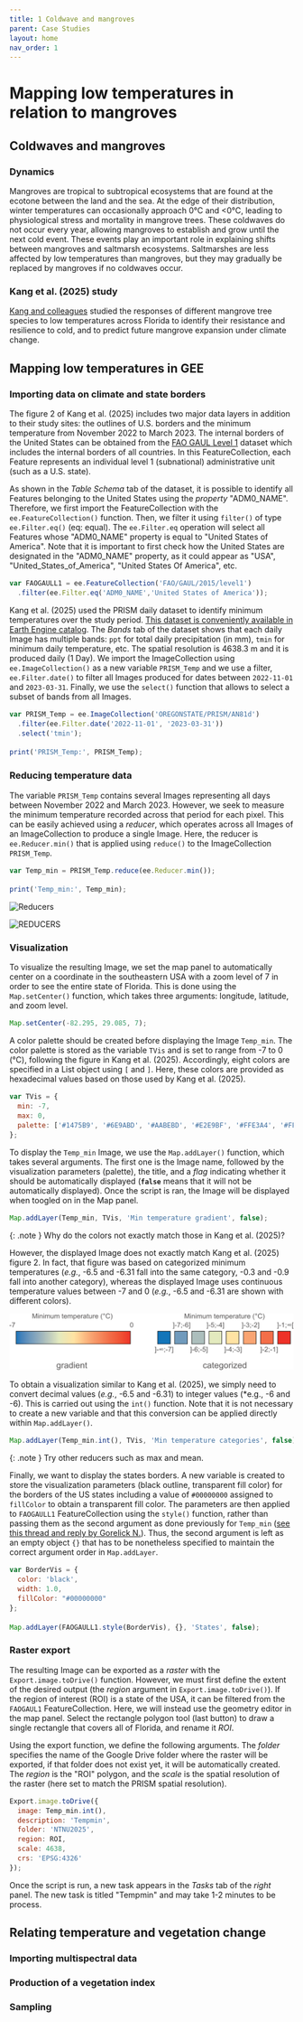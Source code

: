 ```yaml
---
title: 1 Coldwave and mangroves
parent: Case Studies
layout: home
nav_order: 1
---
```


# Mapping low temperatures in relation to mangroves

## Coldwaves and mangroves

### Dynamics

Mangroves are tropical to subtropical ecosystems that are found at the ecotone between the land and the sea. At the edge of their distribution, winter temperatures can occasionally approach 0°C and <0°C, leading to physiological stress and mortality in mangrove trees. These coldwaves do not occur every year, allowing mangroves to establish and grow until the next cold event. These events play an important role in explaining shifts between mangroves and saltmarsh ecosystems. Saltmarshes are less affected by low temperatures than mangroves, but they may gradually be replaced by mangroves if no coldwaves occur.

### Kang et al. (2025) study

[Kang and colleagues](https://doi.org/10.1111/1365-2745.14440) studied the responses of different mangrove tree species to low temperatures across Florida to identify their resistance and resilience to cold, and to predict future mangrove expansion under climate change.

## Mapping low temperatures in GEE

### Importing data on climate and state borders

The figure 2 of Kang et al. (2025) includes two major data layers in addition to their study sites: the outlines of U.S. borders and the minimum temperature from November 2022 to March 2023. The internal borders of the United States can be obtained from the [FAO GAUL Level 1](https://developers.google.com/earth-engine/datasets/catalog/FAO_GAUL_2015_level1) dataset which includes the internal borders of all countries. In this FeatureCollection, each Feature represents an individual level 1 (subnational) administrative unit (such as a U.S. state). 

As shown in the *Table Schema* tab of the dataset, it is possible to identify all Features belonging to the United States using the *property* "ADM0_NAME". Therefore, we first import the FeatureCollection with the ``ee.FeatureCollection()`` function. Then, we filter it using ``filter()`` of type ``ee.Filter.eq()`` (eq: equal). The ``ee.Filter.eq`` operation will select all Features whose "ADM0_NAME" property is equal to "United States of America". Note that it is important to first check how the United States are designated in the "ADM0_NAME" property, as it could appear as "USA", "United_States_of_America", "United States Of America", etc.

```js
var FAOGAULL1 = ee.FeatureCollection('FAO/GAUL/2015/level1')
  .filter(ee.Filter.eq('ADM0_NAME','United States of America'));
```

Kang et al. (2025) used the PRISM daily dataset to identify minimum temperatures over the study period. [This dataset is conveniently available in Earth Engine catalog](https://developers.google.com/earth-engine/datasets/catalog/OREGONSTATE_PRISM_AN81d). The *Bands* tab of the dataset shows that each daily Image has multiple bands: ``ppt`` for total daily precipitation (in mm), ``tmin`` for minimum daily temperature, etc. The spatial resolution is 4638.3 m and it is produced daily (1 Day). We import the ImageCollection using ``ee.ImageCollection()`` as a new variable ``PRISM_Temp`` and we use a filter, ``ee.Filter.date()`` to filter all Images produced for dates between ``2022-11-01`` and ``2023-03-31``. Finally, we use the ``select()`` function that allows to select a subset of bands from all Images.

```js
var PRISM_Temp = ee.ImageCollection('OREGONSTATE/PRISM/AN81d')
  .filter(ee.Filter.date('2022-11-01', '2023-03-31'))
  .select('tmin');

print('PRISM_Temp:', PRISM_Temp);
```

### Reducing temperature data

The variable ``PRISM_Temp`` contains several Images representing all days between November 2022 and March 2023. However, we seek to measure the minimum temperature recorded across that period for each pixel. This can be easily achieved using a *reducer*, which operates across all Images of an ImageCollection to produce a single Image. Here, the reducer is ``ee.Reducer.min()`` that is applied using ``reduce()`` to the ImageCollection ``PRISM_Temp``.

```js
var Temp_min = PRISM_Temp.reduce(ee.Reducer.min());

print('Temp_min:', Temp_min);
```
<img src="{{site.baseurl | prepend: site.url}}_NTNU2025/reducer.png" alt="Reducers" />

![REDUCERS](pnathanoj/someinfo/_NTNU2025/reducer.png)

### Visualization

To visualize the resulting Image, we set the map panel to automatically center on a coordinate in the southeastern USA with a zoom level of 7 in order to see the entire state of Florida. This is done using the ``Map.setCenter()`` function, which takes three arguments: longitude, latitude, and zoom level.

```js
Map.setCenter(-82.295, 29.085, 7);
```

A color palette should be created before displaying the Image ``Temp_min``. The color palette is stored as the variable ``TVis`` and is set to range from -7 to 0 (°C), following the figure in Kang et al. (2025). Accordingly, eight colors are specified in a List object using ``[`` and ``]``. Here, these colors are provided as hexadecimal values based on those used by Kang et al. (2025).

```js
var TVis = {
  min: -7,
  max: 0,
  palette: ['#1475B9', '#6E9ABD', '#AABEBD', '#E2E9BF', '#FFE3A4', '#FFA672', '#FE6F47', '#F72B22'],
};
```

To display the ``Temp_min`` Image, we use the ``Map.addLayer()`` function, which takes several arguments. The first one is the Image name, followed by the visualization parameters (palette), the title, and a *flag* indicating whether it should be automatically displayed (**``false``** means that it will not be automatically displayed). Once the script is ran, the Image will be displayed when toogled on in the Map panel.

```js
Map.addLayer(Temp_min, TVis, 'Min temperature gradient', false);
```

{: .note }
Why do the colors not exactly match those in Kang et al. (2025)?

However, the displayed Image does not exactly match Kang et al. (2025) figure 2. In fact, that figure was based on categorized minimum temperatures (*e.g.*, -6.5 and -6.31 fall into the same category, -0.3 and -0.9 fall into another category), whereas the displayed Image uses continuous temperature values between -7 and 0 (*e.g.*, -6.5 and -6.31 are shown with different colors). 

![](../_NTNU2025/gradient.png)

To obtain a visualization similar to Kang et al. (2025), we simply need to convert decimal values (*e.g.*, -6.5 and -6.31) to integer values (*e.g., -6 and -6). This is carried out using the ``int()`` function. Note that it is not necessary to create a new variable and that this conversion can be applied directly within ``Map.addLayer()``.


```js
Map.addLayer(Temp_min.int(), TVis, 'Min temperature categories', false);
```

{: .note }
Try other reducers such as max and mean.

Finally, we want to display the states borders. A new variable is created to store the visualization parameters (black outline, transparent fill color) for the borders of the US states including a value of ``#00000000`` assigned to ``fillColor`` to obtain a transparent fill color. The parameters are then applied to ``FAOGAULL1`` FeatureCollection using the ``style()`` function, rather than passing them as the second argument as done previously for ``Temp_min`` ([see this thread and reply by Gorelick N.](https://gis.stackexchange.com/questions/470500/set-fill-color-of-vector-polygon-layer-to-transparent-in-google-earth-engine)). Thus, the second argument is left as an empty object ``{}`` that has to be nonetheless specified to maintain the correct argument order in ``Map.addLayer``.

```js
var BorderVis = {
  color: 'black',
  width: 1.0,
  fillColor: "#00000000"
};

Map.addLayer(FAOGAULL1.style(BorderVis), {}, 'States', false);
```

### Raster export
The resulting Image can be exported as a *raster* with the ``Export.image.toDrive()`` function. However, we must first define the extent of the desired output (the *region* argument in ``Export.image.toDrive()``). If the region of interest (ROI) is a state of the USA, it can be filtered from the ``FAOGAUL1`` FeatureCollection. Here, we will instead use the geometry editor in the map panel. Select the rectangle polygon tool (last button) to draw a single rectangle that covers all of Florida, and rename it *ROI*.

Using the export function, we define the following arguments. The *folder* specifies the name of the Google Drive folder where the raster will be exported, if that folder does not exist yet, it will be automatically created. The *region* is the "ROI" polygon, and the *scale* is the spatial resolution of the raster (here set to match the PRISM spatial resolution).

```js
Export.image.toDrive({
  image: Temp_min.int(),
  description: 'Tempmin',
  folder: 'NTNU2025',
  region: ROI,
  scale: 4638,
  crs: 'EPSG:4326'
});
```

Once the script is run, a new task appears in the *Tasks* tab of the *right* panel. The new task is titled "Tempmin" and may take 1-2 minutes to be process.

## Relating temperature and vegetation change

### Importing multispectral data


### Production of a vegetation index


### Sampling
